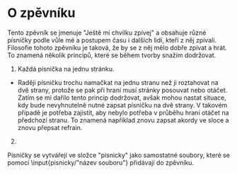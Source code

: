 # O zpěvníku
Tento zpěvník se jmenuje "Ještě mi chvilku zpívej" a obsahuje různé písničky podle vůle mé a postupem času i dalších lidí, kteří z něj zpívali. Filosofie tohoto zpěvníku je taková, že by se z něj mělo dobře zpívat a hrát. To znamená několik principů, které se během tvorby snažím dodržovat.
1. Každá písnička na jednu stránku.
* Raději písničku trochu namačkat na jednu stranu než ji roztahovat na dvě strany, protože se pak při hraní musí stránky posouvat nebo otáčet. Zatím se mi dařilo tento princip dodržovat, avšak mohou nastat situace, kdy bude nevyhnutelně nutné zapsat písničku na dvě strany. V takovém případě je potřeba zajistit, aby nebylo potřeba v průběhu hraní otáčet na předchozí stranu. To znamená například znovu zapsat akordy ve sloce a znovu přepsat refrain.
2. 

Písničky se vytvářejí ve složce "pisnicky" jako samostatné soubory, které se pomocí \input{pisnicky/"název souboru"} přidávají do zpěvníku.
